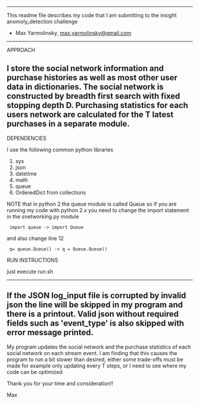 -------------------------------------------------------------------------------------------------
This readme file describes my code that I am submitting to the insight anomoly_detection challenge
 - Max Yarmolinsky, max.yarmolinsky@gmail.com
-------------------------------------------------------------------------------------------------

APPROACH

 I store the social network information and purchase histories as well as most other user data in dictionaries.
The social network is constructed by breadth first search with fixed stopping depth D. Purchasing statistics for each users network are calculated for the T latest purchases in a separate module. 
--------------------------------------------------------------------------------------------------------------------

DEPENDENCIES

I use the following common python libraries
1. sys  
 2. json
3. datetime               
4. math
5. queue 
6. OrderedDict  from collections                                                   
                                                    
NOTE that in python 2 the queue module is called Queue so if you are running my code with python 2.x you need to
    change the import statement in the snetworking.py module 
    
     import queue -> import Queue
     
and also change line 12 

     q= queue.Queue() -> q = Queue.Queue()

RUN INSTRUCTIONS

just execute run.sh


-------------------------------------------------------------------------------------------------------------------------------    
If the JSON log_input file is corrupted by invalid json the line will be skipped in my program and there is a printout. Valid json without required fields such as 'event_type' is also skipped with error message printed.
---------------------------------------------------------------------------------------------------------------------
My program updates the social network and the purchase statistics of each social network on each stream event.
I am finding that this causes the program to run a bit slower than desired, either some trade-offs must be made for
example only updating every T steps, or I need to see where my code can be optimized 


Thank you for your time and consideration!!

Max
